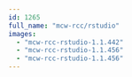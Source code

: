 ```yaml
---
id: 1265
full_name: "mcw-rcc/rstudio"
images: 
  - "mcw-rcc-rstudio-1.1.442"
  - "mcw-rcc-rstudio-1.1.456"
  - "mcw-rcc-rstudio-1.1.456"
---
```

